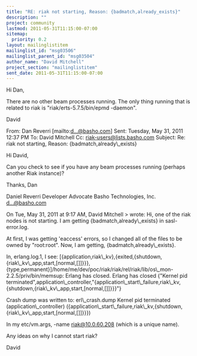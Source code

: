```yaml
---
title: "RE: riak not starting, Reason: {badmatch,already_exists}"
description: ""
project: community
lastmod: 2011-05-31T11:15:00-07:00
sitemap:
  priority: 0.2
layout: mailinglistitem
mailinglist_id: "msg03506"
mailinglist_parent_id: "msg03504"
author_name: "David Mitchell"
project_section: "mailinglistitem"
sent_date: 2011-05-31T11:15:00-07:00
---
```



Hi Dan,

There are no other beam processes running. The only thing running that is 
related to riak is "riak/erts-5.7.5/bin/epmd -daemon".

David

From: Dan Reverri [mailto:d...@basho.com]
Sent: Tuesday, May 31, 2011 12:37 PM
To: David Mitchell
Cc: riak-users@lists.basho.com
Subject: Re: riak not starting, Reason: {badmatch,already\\_exists}

Hi David,

Can you check to see if you have any beam processes running (perhaps another 
Riak instance)?

Thanks,
Dan

Daniel Reverri
Developer Advocate
Basho Technologies, Inc.
d...@basho.com

On Tue, May 31, 2011 at 9:17 AM, David Mitchell 
&gt; wrote:
Hi, one of the riak nodes is not starting. I am getting 
{badmatch,already\\_exists} in sasl-error.log.

At first, I was getting 'eaccess' errors, so I changed all of the files to be 
owned by "root:root". Now, I am getting,
{badmatch,already\\_exists}.

In, erlang.log.1, I see:
[{application,riak\\_kv},{exited,{shutdown,{riak\\_kv\\_app,start,[normal,[]]}}},{type,permanent}]/home/me/dev/poc/riak/riak/rel/riak/lib/os\\_mon-2.2.5/priv/bin/memsup:
 Erlang has closed.
Erlang has closed
{"Kernel pid 
terminated",application\\_controller,"{application\\_start\\_failure,riak\\_kv,{shutdown,{riak\\_kv\\_app,start,[normal,[]]}}}"}

Crash dump was written to: erl\\_crash.dump
Kernel pid terminated (application\\_controller) 
({application\\_start\\_failure,riak\\_kv,{shutdown,{riak\\_kv\\_app,start,[normal,[]]}}})

In my etc/vm.args, -name riak@10.0.60.208 (which is a 
unique name).

Any ideas on why I cannot start riak?

David
